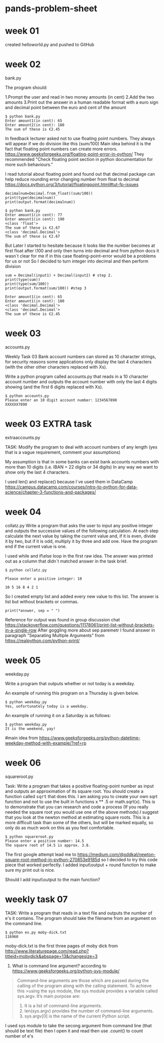 # pands-problem-sheet

# week 01 
created helloworld.py and pushed to GitHub

# week 02 
bank.py

The program should:

1.Prompt the user and read in two money amounts (in cent)
2.Add the two amounts
3.Print out the answer in a human readable format with a euro sign and decimal point between the euro and cent of the amount 

```
$ python bank.py
Enter amount1(in cent): 65
Enter amount2(in cent): 180
The sum of these is €2.45
```


In feedback lecturer asked not to use floating point numbers. They always will appear if we do division like this (sum/100)
Main idea behind it is the fact that floating point numbers can create more errors. 
https://www.geeksforgeeks.org/floating-point-error-in-python/ 
They recommended "Check floating point section in python documentation for more such behaviours."

I read tutorial about floating point and found out that decimal package can help reduce rounding error changing number from float to decimal
https://docs.python.org/3/tutorial/floatingpoint.html#tut-fp-issues

```
decimalnum=Decimal.from_float((sum/100))
print(type(decimalnum))
print(output.format(decimalnum))
```

```
$ python bank.py
Enter amount1(in cent): 77
Enter amount1(in cent): 190
<class 'float'>
The sum of these is €2.67
<class 'decimal.Decimal'>
The sum of these is €2.67
```
But Later I started to hesitate because it looks like the number becomes at first float after \100 and only then turns into decimal and from python docs it wasn`t clear for me if in this case floating-point-error would be a problems for us or not
So I decided to turn integer into decimal and then perform division
```
sum = Decimal(input1) + Decimal(input2) # step 2.
print(type(sum))
print(type(sum/100))
print(output.format(sum/100)) #step 3
```


```
Enter amount1(in cent): 65
Enter amount1(in cent): 180
<class 'decimal.Decimal'>
<class 'decimal.Decimal'>
The sum of these is €2.45
```


# week 03 
accounts.py

Weekly Task 03
Bank account numbers can stored as 10 character strings, for security reasons some applications only display the last 4 characters (with the other other characters replaced with Xs).

Write a python program called accounts.py that reads in a 10 character account number and outputs the account number with only the last 4 digits showing (and the first 6 digits replaced with Xs).
```
$ python accounts.py
Please enter an 10 digit account number: 1234567890
XXXXXX7890
```

# week 03  EXTRA task 
extraaccounts.py

TASK: Modify the program to deal with account numbers of any length (yes that is a vague requirement, comment your assumptions)

My assumption is that in some banks can exist bank accounts numbers with more than 10 digits (i.e. IBAN = 22 digits or 34 digits)
In any way we want to show only the last 4 characters. 

I used len() and replace() because I`ve used them in DataCamp https://campus.datacamp.com/courses/intro-to-python-for-data-science/chapter-3-functions-and-packages/


# week 04
collatz.py
Write a program that asks the user to input any positive integer and outputs the successive values of the following calculation.
At each step calculate the next value by taking the current value and, if it is even, divide it by two, but if it is odd, multiply it by three and add one.
Have the program end if the current value is one.

I used while and if\else loop in the first raw idea. The answer was printed out as a column that didn`t matched answer in the task brief. 
```
$ python collatz.py

Please enter a positive integer: 10

10 5 16 8 4 2 1
```
So I created empty list and added every new value to this list. The answer is list but without brackets or commas. 
```
print(*answer, sep = " ")
```

Reference for output was found in group discussion chat https://stackoverflow.com/questions/11178061/print-list-without-brackets-in-a-single-row
After goggling more about sep paremetr I found answer in paragraph "Separating Multiple Arguments" from https://realpython.com/python-print/



# week 05
weekday.py

Write a program that outputs whether or not today is a weekday. 

An example of running this program on a Thursday is given below.
```
$ python weekday.py
Yes, unfortunately today is a weekday.
```

An example of running it on a Saturday is as follows:
```
$ python weekday.py
It is the weekend, yay!
```
#main idea from https://www.geeksforgeeks.org/python-datetime-weekday-method-with-example/?ref=rp 

# week 06
squareroot.py

Task: Write a program that takes a positive floating-point number as input and outputs an approximation of its square root.
You should create a function called <tt>sqrt</tt> that does this.
I am asking you to create your own sqrt function and not to use the built in functions x ** .5 or math.sqrt(x).
This is to demonstrate that you can research and code a process (If you really needed the square root you would use one of the above methods).I suggest that you look at the newton method at estimating square roots.
This is a more difficult task than some of the others, but will be marked equally, so only do as much work on this as you feel comfortable.


```
$ python squareroot.py
Please enter a positive number: 14.5
The square root of 14.5 is approx. 3.8.
```
The first google attempt lead me to https://medium.com/@sddkal/newton-square-root-method-in-python-270853e9185d so I decided to try this code piece that worked perfectly. 
I added input\output + round function to make sure my print out is nice. 

Should I add input\output to the main function?


# weekly task 07

TASK: Write a program that reads in a text file and outputs the number of e's it contains. 
The program should take the filename from an argument on the command line.
```
$ python es.py moby-dick.txt
116960
```

moby-dick.txt is the first three pages of moby dick from http://www.literaturepage.com/read.php?titleid=mobydick&abspage=13&changesize=3


1.  What is command line argument? 
according to https://www.geeksforgeeks.org/python-sys-module/ 

> Command-line arguments are those which are passed during the calling of the program along with the calling statement. To achieve this >using the sys module, the sys module provides a variable called sys.argv. It’s main purpose are:
>1. It is a list of command-line arguments.
>2. len(sys.argv) provides the number of command-line arguments.
>3. sys.argv[0] is the name of the current Python script.

I used sys module to take the secong argument from command line (that should be text file)
then I open it and read
then use .count() to count number of e's
